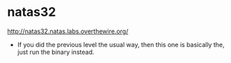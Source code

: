 # natas32

http://natas32.natas.labs.overthewire.org/

* If you did the previous level the usual way, then this one is basically the, just run the binary instead.
